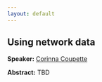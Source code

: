 ```yaml
---
layout: default
---
```


## Using network data

**Speaker:** [Corinna Coupette](https://www.coupette.io)

**Abstract:** TBD